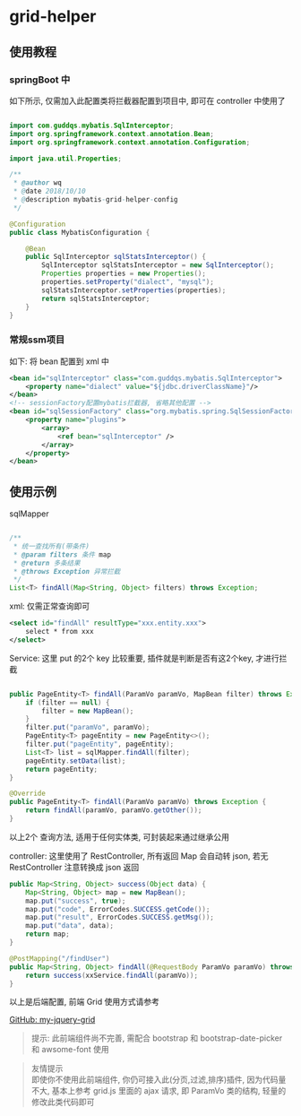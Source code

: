 # grid-helper

## 使用教程
### springBoot 中

如下所示, 仅需加入此配置类将拦截器配置到项目中, 即可在 controller 中使用了

```java

import com.guddqs.mybatis.SqlInterceptor;
import org.springframework.context.annotation.Bean;
import org.springframework.context.annotation.Configuration;

import java.util.Properties;

/**
 * @author wq
 * @date 2018/10/10
 * @description mybatis-grid-helper-config
 */

@Configuration
public class MybatisConfiguration {

    @Bean
    public SqlInterceptor sqlStatsInterceptor() {
        SqlInterceptor sqlStatsInterceptor = new SqlInterceptor();
        Properties properties = new Properties();
        properties.setProperty("dialect", "mysql");
        sqlStatsInterceptor.setProperties(properties);
        return sqlStatsInterceptor;
    }
}
```
### 常规ssm项目
如下: 将 bean 配置到 xml 中

```xml
<bean id="sqlInterceptor" class="com.guddqs.mybatis.SqlInterceptor">
	<property name="dialect" value="${jdbc.driverClassName}"/>
</bean>
<!-- sessionFactory配置mybatis拦截器, 省略其他配置 -->
<bean id="sqlSessionFactory" class="org.mybatis.spring.SqlSessionFactoryBean">
	<property name="plugins">
		<array>
			<ref bean="sqlInterceptor" />
		</array>
	</property>
</bean>
```


## 使用示例
sqlMapper

```java

/**
 * 统一查找所有(带条件)
 * @param filters 条件 map
 * @return 多条结果
 * @throws Exception 异常拦截
 */
List<T> findAll(Map<String, Object> filters) throws Exception;
```
xml: 仅需正常查询即可

```xml
<select id="findAll" resultType="xxx.entity.xxx">
	select * from xxx 
</select>
```

Service: 这里 put 的2个 key 比较重要, 插件就是判断是否有这2个key, 才进行拦截

```java

public PageEntity<T> findAll(ParamVo paramVo, MapBean filter) throws Exception {
    if (filter == null) {
        filter = new MapBean();
    }
    filter.put("paramVo", paramVo);
    PageEntity<T> pageEntity = new PageEntity<>();
    filter.put("pageEntity", pageEntity);
    List<T> list = sqlMapper.findAll(filter);
    pageEntity.setData(list);
    return pageEntity;
}

@Override
public PageEntity<T> findAll(ParamVo paramVo) throws Exception {
    return findAll(paramVo, paramVo.getOther());
}
```
以上2个 查询方法, 适用于任何实体类, 可封装起来通过继承公用

controller: 这里使用了 RestController, 所有返回 Map 会自动转 json, 若无 RestController 注意转换成 json 返回

```java
public Map<String, Object> success(Object data) {
    Map<String, Object> map = new MapBean();
    map.put("success", true);
    map.put("code", ErrorCodes.SUCCESS.getCode());
    map.put("result", ErrorCodes.SUCCESS.getMsg());
    map.put("data", data);
    return map;
}

@PostMapping("/findUser")
public Map<String, Object> findAll(@RequestBody ParamVo paramVo) throws Exception {
    return success(xxService.findAll(paramVo));
}
```

以上是后端配置, 前端 Grid 使用方式请参考

[GitHub: my-jquery-grid](https://github.com/gudqs7/my-jquery-grid/tree/master/my-jquery-grid)
> 提示: 此前端组件尚不完善, 需配合 bootstrap 和 bootstrap-date-picker 和 awsome-font 使用

> 友情提示  
> 即使你不使用此前端组件, 你仍可接入此(分页,过滤,排序)插件, 因为代码量不大, 基本上参考 grid.js 里面的 ajax 请求, 即 ParamVo 类的结构, 轻量的修改此类代码即可





